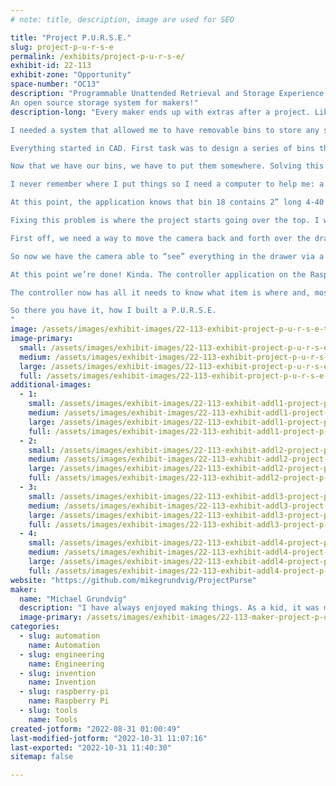 ```yaml
---
# note: title, description, image are used for SEO

title: "Project P.U.R.S.E."
slug: project-p-u-r-s-e
permalink: /exhibits/project-p-u-r-s-e/
exhibit-id: 22-113
exhibit-zone: "Opportunity"
space-number: "OC13"
description: "Programmable Unattended Retrieval and Storage Experience.
An open source storage system for makers!"
description-long: "Every maker ends up with extras after a project. Like hotdogs and hotdog buns, there always seem to be some spares left over. Over time, these spares piled up and I started buying parts I already had simply because I forgot I already had them. I tried many different approaches to organization from shoe boxes to storage totes, divider bins to tackle boxes. Finally, I decided I had to make my own storage system inspired by the best available: a purse.

I needed a system that allowed me to have removable bins to store any small items I wanted. It needed to allow me to easily find any stored item knowing that I&#039;d always forget both where I stored it and what it was called. Finally, it had to be simple to put new items into the system. 

Everything started in CAD. First task was to design a series of bins that are easy and fast to 3d print. These bins are in a range of sizes - 1x1, 1x2, 2x2, etc.This allows you to use the right size bin with no wasted space. These bins have a little tab for a barcode label as well - this is important later.

Now that we have our bins, we have to put them somewhere. Solving this involved creating a large cabinet with drawers sized to fit all the various bins. With that done, we have bins in drawers but none of the secret sauce that really makes it work.

I never remember where I put things so I need a computer to help me: a Raspberry Pi in this case. The Pi can’t do much on its own though so we need an application. I wrote a Java database application (open source of course) that understands the concept of items, tags, bins, and drawers. Items are what you want to store. Tags are simply “terms” you associate with items so you can search for them. Bins are where you put the items and drawers are where you put the bins. Bins have a label on them so they can be identified. The bins in drawers have a location defined by row and column that indicates the position. 

At this point, the application knows that bin 18 contains 2” long 4-40 socket cap screws and is located in drawer A at row 5, column 12. This would work and you could stop here but this is brittle in practice. If you take out a bin and put it back in the wrong place everything falls apart.

Fixing this problem is where the project starts going over the top. I want the application to know where the bins are located even when I put them back in the wrong place. I want things to “just work” for me. To fix this, we need the application to be able to determine the bin location on its own. This means computer vision. I ended up choosing ESP32-CAM as the basis for this based on simplicity and price. 

First off, we need a way to move the camera back and forth over the drawers. One option is for the camera itself to transit over the entire drawer; left to right, front to back. This makes for a bit more complex assembly overally. Another option is for the camera to move left and right and for the drawer itself to move in and out. This second option makes for less moving parts which keeps things a bit simpler. I settled on ACME lead screws, A4988 stepper drivers, and NEMA 17 stepper motors. All of these are off-the-shelf 3d printer parts and readily available. To control the motors I chose ESP32 boards, again for simplicity and price. 

So now we have the camera able to “see” everything in the drawer via a combination of the drawer and camera moving. How do we get the camera to recognize a bin? We use that barcode label on the bins we talked about earlier. 

At this point we’re done! Kinda. The controller application on the Raspberry Pi needs to be able to actually control everything. I decided to have the controller be all the brains and the ESP32s are only used to take a photo and for motion. The Pi acts as a WIFI hotspot and all the remote microcontrollers connect to it. Each ESP32 has an application on it that exposes a REST interface that can be used to ask it to home an axis and to move to a given location. The ESP32-CAM exposes an endpoint to take a photo. 

The controller now has all it needs to know what item is where and, most importantly, to audit everything stored inside. To find something you want, you use the UI to search for it. You get a list of everything matching your search and can even see a picture of what is in the bin. Once you pick what you want, the drawer you need opens and you grab the part or bin and get to work. When you are ready, you can ask the system what spots are empty for a given bin or you can just throw it anywhere you want and tell the system to run an audit.

So there you have it, how I built a P.U.R.S.E. 
"
image: /assets/images/exhibit-images/22-113-exhibit-project-p-u-r-s-e-title-shot-large.jpg
image-primary: 
  small: /assets/images/exhibit-images/22-113-exhibit-project-p-u-r-s-e-title-shot-small.jpg
  medium: /assets/images/exhibit-images/22-113-exhibit-project-p-u-r-s-e-title-shot-medium.jpg
  large: /assets/images/exhibit-images/22-113-exhibit-project-p-u-r-s-e-title-shot-large.jpg
  full: /assets/images/exhibit-images/22-113-exhibit-project-p-u-r-s-e-title-shot-full.jpg
additional-images: 
  - 1:
    small: /assets/images/exhibit-images/22-113-exhibit-addl1-project-p-u-r-s-e-basic-wiring-diagram-small.JPG
    medium: /assets/images/exhibit-images/22-113-exhibit-addl1-project-p-u-r-s-e-basic-wiring-diagram-medium.JPG
    large: /assets/images/exhibit-images/22-113-exhibit-addl1-project-p-u-r-s-e-basic-wiring-diagram-large.JPG
    full: /assets/images/exhibit-images/22-113-exhibit-addl1-project-p-u-r-s-e-basic-wiring-diagram-full.JPG
  - 2:
    small: /assets/images/exhibit-images/22-113-exhibit-addl2-project-p-u-r-s-e-bin-drawing-small.JPG
    medium: /assets/images/exhibit-images/22-113-exhibit-addl2-project-p-u-r-s-e-bin-drawing-medium.JPG
    large: /assets/images/exhibit-images/22-113-exhibit-addl2-project-p-u-r-s-e-bin-drawing-large.JPG
    full: /assets/images/exhibit-images/22-113-exhibit-addl2-project-p-u-r-s-e-bin-drawing-full.JPG
  - 3:
    small: /assets/images/exhibit-images/22-113-exhibit-addl3-project-p-u-r-s-e-bin-group-small.JPG
    medium: /assets/images/exhibit-images/22-113-exhibit-addl3-project-p-u-r-s-e-bin-group-medium.JPG
    large: /assets/images/exhibit-images/22-113-exhibit-addl3-project-p-u-r-s-e-bin-group-large.JPG
    full: /assets/images/exhibit-images/22-113-exhibit-addl3-project-p-u-r-s-e-bin-group-full.JPG
  - 4:
    small: /assets/images/exhibit-images/22-113-exhibit-addl4-project-p-u-r-s-e-design-progress-small.jpg
    medium: /assets/images/exhibit-images/22-113-exhibit-addl4-project-p-u-r-s-e-design-progress-medium.jpg
    large: /assets/images/exhibit-images/22-113-exhibit-addl4-project-p-u-r-s-e-design-progress-large.jpg
    full: /assets/images/exhibit-images/22-113-exhibit-addl4-project-p-u-r-s-e-design-progress-full.jpg
website: "https://github.com/mikegrundvig/ProjectPurse"
maker: 
  name: "Michael Grundvig"
  description: "I have always enjoyed making things. As a kid, it was model rockets and taking broken appliances apart. When I became an adult, it was radio controlled helicopters, drones and 3D printing. I love the intersection of software, electronics, and mechanics. These days my projects are usually quirky while still serving some sort of real-world purpose."
  image-primary: /assets/images/exhibit-images/22-113-maker-project-p-u-r-s-e-family-at-craters-medium.jpg
categories: 
  - slug: automation
    name: Automation
  - slug: engineering
    name: Engineering
  - slug: invention
    name: Invention
  - slug: raspberry-pi
    name: Raspberry Pi
  - slug: tools
    name: Tools
created-jotform: "2022-08-31 01:00:49"
last-modified-jotform: "2022-10-31 11:07:16"
last-exported: "2022-10-31 11:40:30"
sitemap: false

---
```

